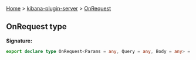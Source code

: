 [Home](./index) &gt; [kibana-plugin-server](./kibana-plugin-server.md) &gt; [OnRequest](./kibana-plugin-server.onrequest.md)

## OnRequest type


<b>Signature:</b>

```typescript
export declare type OnRequest<Params = any, Query = any, Body = any> = (req: KibanaRequest<Params, Query, Body>, t: typeof toolkit) => OnRequestResult;
```
